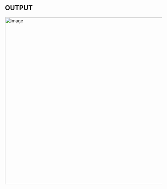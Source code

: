 ## OUTPUT

<img width="537" alt="image" src="https://github.com/mvharsh/Web-Technology/assets/111365320/3b254722-f758-4340-ac15-9a4335bfe025">
